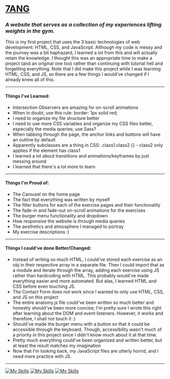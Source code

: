 # **[7ANG](https://kevster7000.github.io/Weightlifting-Website/)**   
### ***A website that serves as a collection of my experiences lifting weights in the gym.*** 
   
This is my first project that uses the 3 basic technologies of web development: HTML, CSS, and JavaScript. Although my code is messy and the journey was a bit haphazard, I learned a lot from this and will actually retain the knowledge. I thought this was an appropriate time to make a project (and an original one too) rather than continuing with tutorial hell and forgetting everything. Note that I did make this project while I was learning HTML, CSS, and JS, so there are a few things I would've changed if I already knew all of this.

---
#### Things I've Learned:
- Intersection Observers are amazing for on-scroll animations
- When in doubt, use this rule: border: 1px solid red;
- I need to organize my file structure better
- I need to use more CSS variables and organize my CSS files better, especially the media queries; use Sass?
- When tabbing through the page, the anchor links and buttons will have an outline by default
- Apparently subclasses are a thing in CSS: .class1.class2 {} - class2 only applies if the element has class1
- I learned a lot about transitions and animations/keyframes by just messing around
- I learned that there's a lot more to learn

---
#### Things I'm Proud of:
- The Carousel on the home page
- The fact that everything was written by myself
- The filter buttons for each of the exercise pages and their functionality
- The fade-in and fade-out on-scroll animations for the exercises
- The burger menu functionality and dropdown
- How responsive the website is through media queries
- The aesthetics and atmosphere I managed to portray
- My exercise descriptions :)

---
#### Things I could've done Better/Changed:
- Instead of writing so much HTML, I could've stored each exercise as an obj in their respective array in a separate file. Then I could import that as a module and iterate through the array, adding each exercise using JS rather than hardcoding with HTML. This probably would've made everything easier and more automated. But alas, I learned HTML and CSS before even touching JS.
- The Contact Form does not work since I wanted to only use HTML, CSS, and JS on this project
- The entire anatomy.js file could've been written so much better and honestly should've been more concise; I'm pretty sure I wrote this right after learning about the DOM and event listeners. However, it works and therefore, I shall not touch it :)
- Should've made the burger menu with a button so that it could be accessible through the keyboard. Though, accessibility wasn't much of a priority in this project since I didn't know much about it at that time.
- Pretty much everything could've been organized and written better, but at least the result matches my imagination
- Now that I'm looking back, my JavaScript files are utterly horrid, and I need more practice with JS.

---
[![My Skills](https://skillicons.dev/icons?i=html)](https://skillicons.dev)
[![My Skills](https://skillicons.dev/icons?i=css)](https://skillicons.dev)
[![My Skills](https://skillicons.dev/icons?i=js)](https://skillicons.dev)